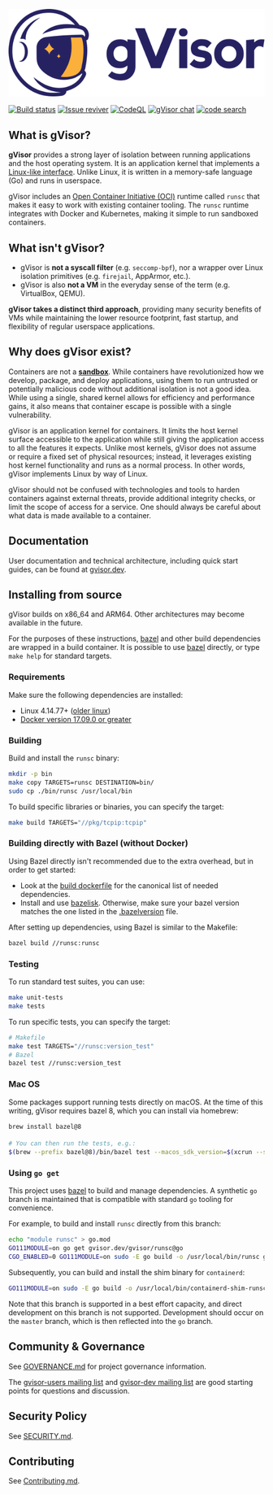 ![gVisor](g3doc/logo.png)

[![Build status](https://badge.buildkite.com/3b159f20b9830461a71112566c4171c0bdfd2f980a8e4c0ae6.svg?branch=master)](https://buildkite.com/gvisor/pipeline)
[![Issue reviver](https://github.com/google/gvisor/actions/workflows/issue_reviver.yml/badge.svg)](https://github.com/google/gvisor/actions/workflows/issue_reviver.yml)
[![CodeQL](https://github.com/google/gvisor/actions/workflows/codeql.yml/badge.svg)](https://github.com/google/gvisor/actions/workflows/codeql.yml)
[![gVisor chat](https://badges.gitter.im/gvisor/community.png)](https://gitter.im/gvisor/community)
[![code search](https://img.shields.io/badge/code-search-blue)](https://cs.opensource.google/gvisor/gvisor)

## What is gVisor?

**gVisor** provides a strong layer of isolation between running applications and
the host operating system. It is an application kernel that implements a
[Linux-like interface][linux]. Unlike Linux, it is written in a memory-safe
language (Go) and runs in userspace.

gVisor includes an [Open Container Initiative (OCI)][oci] runtime called `runsc`
that makes it easy to work with existing container tooling. The `runsc` runtime
integrates with Docker and Kubernetes, making it simple to run sandboxed
containers.

## What **isn't** gVisor?

*   gVisor is **not a syscall filter** (e.g. `seccomp-bpf`), nor a wrapper over
    Linux isolation primitives (e.g. `firejail`, AppArmor, etc.).
*   gVisor is also **not a VM** in the everyday sense of the term (e.g.
    VirtualBox, QEMU).

**gVisor takes a distinct third approach**, providing many security benefits of
VMs while maintaining the lower resource footprint, fast startup, and
flexibility of regular userspace applications.

## Why does gVisor exist?

Containers are not a [**sandbox**][sandbox]. While containers have
revolutionized how we develop, package, and deploy applications, using them to
run untrusted or potentially malicious code without additional isolation is not
a good idea. While using a single, shared kernel allows for efficiency and
performance gains, it also means that container escape is possible with a single
vulnerability.

gVisor is an application kernel for containers. It limits the host kernel
surface accessible to the application while still giving the application access
to all the features it expects. Unlike most kernels, gVisor does not assume or
require a fixed set of physical resources; instead, it leverages existing host
kernel functionality and runs as a normal process. In other words, gVisor
implements Linux by way of Linux.

gVisor should not be confused with technologies and tools to harden containers
against external threats, provide additional integrity checks, or limit the
scope of access for a service. One should always be careful about what data is
made available to a container.

## Documentation

User documentation and technical architecture, including quick start guides, can
be found at [gvisor.dev][gvisor-dev].

## Installing from source

gVisor builds on x86_64 and ARM64. Other architectures may become available in
the future.

For the purposes of these instructions, [bazel][bazel] and other build
dependencies are wrapped in a build container. It is possible to use
[bazel][bazel] directly, or type `make help` for standard targets.

### Requirements

Make sure the following dependencies are installed:

*   Linux 4.14.77+ ([older linux][old-linux])
*   [Docker version 17.09.0 or greater][docker]

### Building

Build and install the `runsc` binary:

```sh
mkdir -p bin
make copy TARGETS=runsc DESTINATION=bin/
sudo cp ./bin/runsc /usr/local/bin
```

To build specific libraries or binaries, you can specify the target:

```sh
make build TARGETS="//pkg/tcpip:tcpip"
```

### Building directly with Bazel (without Docker)

Using Bazel directly isn't recommended due to the extra overhead, but in order
to get started:

-   Look at the [build dockerfile](images/default/Dockerfile) for the canonical
    list of needed dependencies.
-   Install and use [bazelisk][bazelisk]. Otherwise, make sure your bazel
    version matches the one listed in the [.bazelversion](.bazelversion) file.

After setting up dependencies, using Bazel is similar to the Makefile:

```sh
bazel build //runsc:runsc
```

### Testing

To run standard test suites, you can use:

```sh
make unit-tests
make tests
```

To run specific tests, you can specify the target:

```sh
# Makefile
make test TARGETS="//runsc:version_test"
# Bazel
bazel test //runsc:version_test
```

### Mac OS

Some packages support running tests directly on macOS. At the time of this
writing, gVisor requires bazel 8, which you can install via homebrew:

```sh
brew install bazel@8

# You can then run the tests, e.g.:
$(brew --prefix bazel@8)/bin/bazel test --macos_sdk_version=$(xcrun --show-sdk-version) -- //tools/nogo/... //tools/check{aligned,const,escape,linkname,locks,unsafe}/...
```

### Using `go get`

This project uses [bazel][bazel] to build and manage dependencies. A synthetic
`go` branch is maintained that is compatible with standard `go` tooling for
convenience.

For example, to build and install `runsc` directly from this branch:

```sh
echo "module runsc" > go.mod
GO111MODULE=on go get gvisor.dev/gvisor/runsc@go
CGO_ENABLED=0 GO111MODULE=on sudo -E go build -o /usr/local/bin/runsc gvisor.dev/gvisor/runsc
```

Subsequently, you can build and install the shim binary for `containerd`:

```sh
GO111MODULE=on sudo -E go build -o /usr/local/bin/containerd-shim-runsc-v1 gvisor.dev/gvisor/shim
```

Note that this branch is supported in a best effort capacity, and direct
development on this branch is not supported. Development should occur on the
`master` branch, which is then reflected into the `go` branch.

## Community & Governance

See [GOVERNANCE.md](GOVERNANCE.md) for project governance information.

The [gvisor-users mailing list][gvisor-users-list] and
[gvisor-dev mailing list][gvisor-dev-list] are good starting points for
questions and discussion.

## Security Policy

See [SECURITY.md](SECURITY.md).

## Contributing

See [Contributing.md](CONTRIBUTING.md).

[bazel]: https://bazel.build
[docker]: https://www.docker.com
[gvisor-users-list]: https://groups.google.com/forum/#!forum/gvisor-users
[gvisor-dev]: https://gvisor.dev
[gvisor-dev-list]: https://groups.google.com/forum/#!forum/gvisor-dev
[linux]: https://en.wikipedia.org/wiki/Linux_kernel_interfaces
[oci]: https://www.opencontainers.org
[old-linux]: https://gvisor.dev/docs/user_guide/networking/#gso
[sandbox]: https://en.wikipedia.org/wiki/Sandbox_(computer_security)
[bazelisk]: https://github.com/bazelbuild/bazelisk
